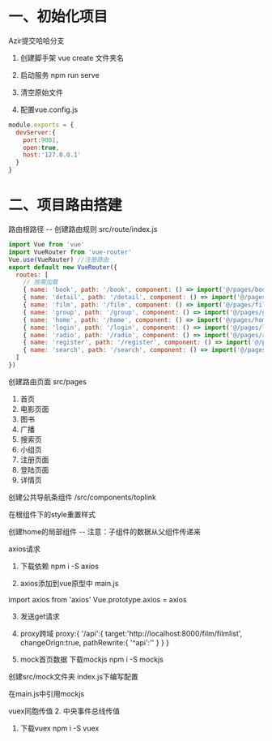 # 一、初始化项目
Azir提交哈哈分支
1. 创建脚手架
vue create 文件夹名
2. 启动服务
npm run serve

3. 清空原始文件

4. 配置vue.config.js
```js
module.exports = {
  devServer:{
    port:9001,
    open:true,
    host:'127.0.0.1'
  }
}
```

# 二、项目路由搭建
路由根路径 -- 创建路由规则
src/route/index.js
```js
import Vue from 'vue'
import VueRouter from 'vue-router'
Vue.use(VueRouter) //注册路由
export default new VueRouter({
  routes: [
    // 按需加载
    { name: 'book', path: '/book', component: () => import('@/pages/book/book') },
    { name: 'detail', path: '/detail', component: () => import('@/pages/detail/detail') },
    { name: 'film', path: '/film', component: () => import('@/pages/film/film') },
    { name: 'group', path: '/group', component: () => import('@/pages/group/group') },
    { name: 'home', path: '/home', component: () => import('@/pages/home/home') },
    { name: 'login', path: '/login', component: () => import('@/pages/login/login') },
    { name: 'radio', path: '/radio', component: () => import('@/pages/radio/radio') },
    { name: 'register', path: '/register', component: () => import('@/pages/register/register') },
    { name: 'search', path: '/search', component: () => import('@/pages/search/search') },
  ]
})

```
创建路由页面
src/pages
1. 首页
2. 电影页面
3. 图书
4. 广播
5. 搜索页
6. 小组页
7. 注册页面
8. 登陆页面
9. 详情页

创建公共导航条组件
/src/components/toplink

在根组件下的style重置样式

创建home的局部组件 -- 注意：子组件的数据从父组件传递来

axios请求
1. 下载依赖
npm i -S axios

2. axios添加到vue原型中 main.js

import axios from 'axios'
Vue.prototype.axios = axios

3. 发送get请求

4. proxy跨域
proxy:{
  '/api':{
    target:'http://localhost:8000/film/filmlist',
    changeOrign:true,
    pathRewrite:{
      '^api':''
    }
  }
}

5. mock首页数据
下载mockjs
npm i -S mockjs

创建src/mock文件夹
index.js下编写配置

在main.js中引用mockjs


vuex同胞传值
2. 中央事件总线传值

1. 下载vuex
npm i -S vuex